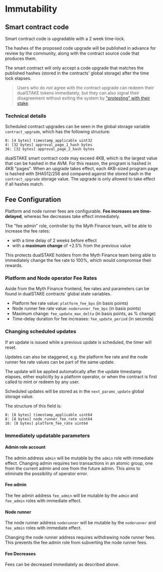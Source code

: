 # Immutability

## Smart contract code

Smart contract code is upgradable with a 2 week time-lock.

The hashes of the proposed code upgrade will be published in advance for review by the community, along with the contract source code that produces them.

The smart contract will only accept a code upgrade that matches the published hashes (stored in the contracts' global storage) after the time lock elapses.

> Users who do _not_ agree with the contract upgrade can redeem their dualSTAKE tokens immediately, but they can also signal their disagreement without exiting the system by ["protesting" with their stake](./protesting.html).

### Technical details 

Scheduled contract upgrades can be seen in the global storage variable `contract_upgrade`, which has the following structure:

```
0: [4 bytes] timestamp_applicable uint32
4: [32 bytes] approval_page_1_hash bytes
36: [32 bytes] approval_page_2_hash bytes
```

dualSTAKE smart contract code may exceed 4KB, which is the largest value that can be hashed in the AVM. For this reason, the program is hashed in 4KB "pages". When an upgrade takes effect, each 4KB-sized program page is hashed with SHA512/256 and compared against the stored hash in the `contract_upgrade` storage value. The upgrade is only allowed to take effect if all hashes match.

## Fee Configuration

Platform and node runner fees are configurable. **Fee increases are time-delayed**, whereas fee decreases take effect immediately.

The "fee admin" role, controller by the Myth Finance team, will be able to increase the fee rates:

- with a time delay of 2 weeks before effect
- with a **maximum change** of +2.5% from the previous value

This protects dualSTAKE holders from the Myth Finance team being able to immediately change the fee rate to 100%, which would compromise their rewards.

### Platform and Node operator Fee Rates

Aside from the Myth Finance frontend, fee rates and parameters can be found in dualSTAKE contracts' global state variables.

- Platform fee rate value: `platform_fee_bps` (in basis points)
- Node runner fee rate value: `noderunner_fee_bps` (in basis points)
- Maximum change: `fee_update_max_delta` (in basis points, as % change)
- Time-delay duration for fee increases: `fee_update_period` (in seconds)

### Changing scheduled updates

If an update is issued while a previous update is scheduled, the timer will reset.

Updates can also be staggered, e.g. the platform fee rate and the node runner fee rate values can be part of the same update.

The update will be applied automatically after the update timestamp elapses, either explicitly by a platform operator, or when the contract is first called to mint or redeem by any user.

Scheduled updates will be stored as in the `next_params_update` global storage value.

The structure of this field is:

```
0: [8 bytes] timestamp_applicable uint64
8: [8 bytes] node_runner_fee_rate uint64
16: [8 bytes] platform_fee_rate uint64
```
### Immediately updatable parameters

#### Admin role account

The admin address `admin` will be mutable by the `admin` role with immediate effect. Changing admin requires two transactions in an atomic group, one from the current admin and one from the future admin. This aims to eliminate the possibility of operator error.

#### Fee admin

The fee admin address `fee_admin` will be mutable by the `admin` and `fee_admin` roles with immediate effect.

#### Node runner

The node runner address `noderunner` will be mutable by the `noderunner` and `fee_admin` roles with immediate effect.

Changing the node runner address requires withdrawing node runner fees. This prevents the fee admin role from subverting the node runner fees.

#### Fee Decreases

Fees can be decreased immediately as described above.
